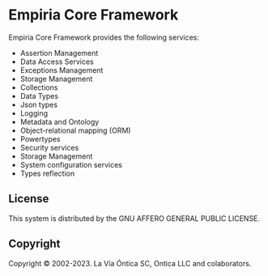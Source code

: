 ﻿# Empiria Core Framework

Empiria Core Framework provides the following services:

-  Assertion Management
-  Data Access Services
-  Exceptions Management
-  Storage Management
-  Collections
-  Data Types
-  Json types
-  Logging
-  Metadata and Ontology
-  Object-relational mapping (ORM)
-  Powertypes
-  Security services
-  Storage Management
-  System configuration services
-  Types reflection

## License

This system is distributed by the GNU AFFERO GENERAL PUBLIC LICENSE.

## Copyright

Copyright © 2002-2023. La Vía Óntica SC, Ontica LLC and colaborators.
